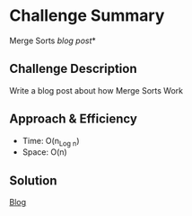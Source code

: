 # Challenge Summary
Merge Sorts *blog post**

## Challenge Description
Write a blog post about how Merge Sorts Work


## Approach & Efficiency
- Time: O(n<sub>Log n</sub>)
- Space: O(n)

## Solution
[Blog](assets/Blog.md)